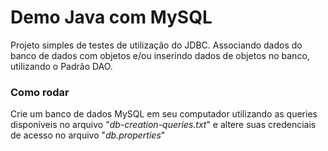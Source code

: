 # Demo Java com MySQL

Projeto simples de testes de utilização do JDBC. Associando dados do banco de dados com objetos e/ou inserindo dados de objetos no banco, utilizando o Padrão DAO.

### Como rodar

Crie um banco de dados MySQL em seu computador utilizando as queries disponíveis no arquivo "*db-creation-queries.txt*" e altere suas credenciais de acesso no arquivo "*db.properties*"
